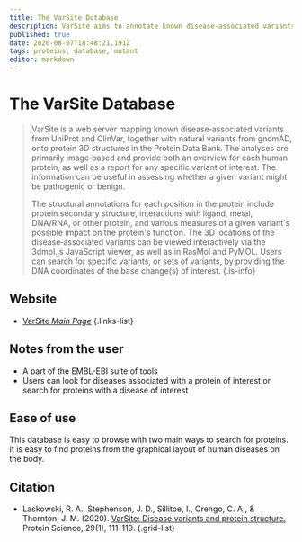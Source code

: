 ```yaml
---
title: The VarSite Database
description: VarSite aims to annotate known disease-associated variants in human genes with structural information from the 3D structures in the Protein Data Bank (PDB). The annotations are visualized using simple graphic depictions and various 3D molecular viewers.
published: true
date: 2020-08-07T18:48:21.191Z
tags: proteins, database, mutant
editor: markdown
---
```


# The VarSite Database

> VarSite is a web server mapping known disease‐associated variants from UniProt and ClinVar, together with natural variants from gnomAD, onto protein 3D structures in the Protein Data Bank. The analyses are primarily image‐based and provide both an overview for each human protein, as well as a report for any specific variant of interest. The information can be useful in assessing whether a given variant might be pathogenic or benign.
>
> The structural annotations for each position in the protein include protein secondary structure, interactions with ligand, metal, DNA/RNA, or other protein, and various measures of a given variant's possible impact on the protein's function. The 3D locations of the disease‐associated variants can be viewed interactively via the 3dmol.js JavaScript viewer, as well as in RasMol and PyMOL. Users can search for specific variants, or sets of variants, by providing the DNA coordinates of the base change(s) of interest.
{.is-info}

 

## Website 

- [VarSite *Main Page*](https://www.ebi.ac.uk/thornton-srv/databases/cgi-bin/VarSite/GetPage.pl?home=TRUE)
 {.links-list}

## Notes from the user
- A part of the EMBL-EBI suite of tools
- Users can look for diseases associated with a protein of interest or search for proteins with a disease of interest

## Ease of use

This database is easy to browse with two main ways to search for proteins. It is easy to find proteins from the graphical layout of human diseases on the body.

## Citation 

- Laskowski, R. A., Stephenson, J. D., Sillitoe, I., Orengo, C. A., & Thornton, J. M. (2020). [VarSite: Disease variants and protein structure.](https://onlinelibrary.wiley.com/doi/full/10.1002/pro.3746) Protein Science, 29(1), 111-119.
{.grid-list}